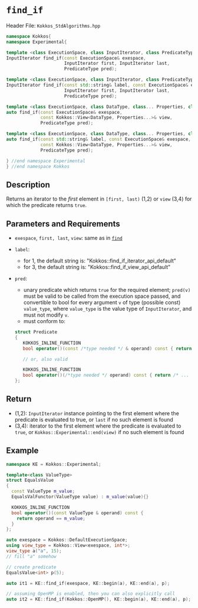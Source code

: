 
# `find_if`

Header File: `Kokkos_StdAlgorithms.hpp`

```cpp
namespace Kokkos{
namespace Experimental{

template <class ExecutionSpace, class InputIterator, class PredicateType>
InputIterator find_if(const ExecutionSpace& exespace,                                (1)
                      InputIterator first, InputIterator last,
                      PredicateType pred);

template <class ExecutionSpace, class InputIterator, class PredicateType>
InputIterator find_if(const std::string& label, const ExecutionSpace& exespace,      (2)
                      InputIterator first, InputIterator last,
                      PredicateType pred);

template <class ExecutionSpace, class DataType, class... Properties, class PredicateType>
auto find_if(const ExecutionSpace& exespace,
             const Kokkos::View<DataType, Properties...>& view,                      (3)
             PredicateType pred);

template <class ExecutionSpace, class DataType, class... Properties, class PredicateType>
auto find_if(const std::string& label, const ExecutionSpace& exespace,
             const Kokkos::View<DataType, Properties...>& view,                      (4)
             PredicateType pred);

} //end namespace Experimental
} //end namespace Kokkos
```

## Description

Returns an iterator to the *first* element in `[first, last)` (1,2) or `view` (3,4) 
for which the predicate returns `true`.

## Parameters and Requirements

- `exespace`, `first, last`, `view`: same as in [`find`](./StdFind)

- `label`:
  - for 1, the default string is: "Kokkos::find_if_iterator_api_default"
  - for 3, the default string is: "Kokkos::find_if_view_api_default"

- `pred`:
  - unary predicate which returns `true` for the required element; `pred(v)` must be valid to be called from the execution space passed, and convertible to bool for every
 argument `v` of type (possible const) `value_type`, where `value_type` is the value type of `InputIterator`, and must not modify `v`.
  - must conform to:
  ```cpp
  struct Predicate
  {
     KOKKOS_INLINE_FUNCTION
     bool operator()(const /*type needed */ & operand) const { return /* ... */; }

     // or, also valid

     KOKKOS_INLINE_FUNCTION
     bool operator()(/*type needed */ operand) const { return /* ... */; }
  };
  ```

## Return

- (1,2): `InputIterator` instance pointing to the first element where the predicate is evaluated to true, or `last` if no such element is found
- (3,4): iterator to the first element where the predicate is evaluated to `true`, 
or `Kokkos::Experimental::end(view)` if no such element is found

## Example

```cpp
namespace KE = Kokkos::Experimental;

template<class ValueType>
struct EqualsValue
{
  const ValueType m_value;
  EqualsValFunctor(ValueType value) : m_value(value){}

  KOKKOS_INLINE_FUNCTION
  bool operator()(const ValueType & operand) const {
    return operand == m_value;
  }
};

auto exespace = Kokkos::DefaultExecutionSpace;
using view_type = Kokkos::View<exespace, int*>;
view_type a("a", 15);
// fill "a" somehow

// create predicate
EqualsValue<int> p(5);

auto it1 = KE::find_if(exespace, KE::begin(a), KE::end(a), p);

// assuming OpenMP is enabled, then you can also explicitly call
auto it2 = KE::find_if(Kokkos::OpenMP(), KE::begin(a), KE::end(a), p);
```
